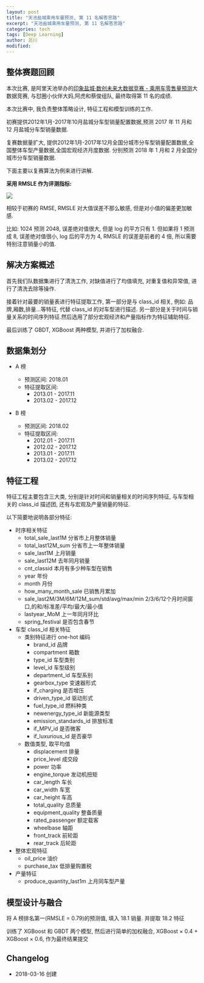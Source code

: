 ```yaml
---
layout: post
title: "天池盐城乘用车量预测, 第 11 名解答思路"
excerpt: "天池盐城乘用车量预测, 第 11 名解答思路"
categories: tech
tags: [Deep Learning]
author: 沥川
modified:
---
```


## 整体赛题回顾

本次比赛, 是阿里天池举办的[印象盐城·数创未来大数据竞赛 - 乘用车零售量预测](https://tianchi.aliyun.com/competition/introduction.htm?spm=5176.100066.0.0.510bd780HWbxXh&raceId=231640)大数据竞赛, 与怼圈小伙伴大妈,阿虎和蔡俊组队, 最终取得第 11 名的成绩.

本次比赛中, 我负责整体策略设计, 特征工程和模型训练的工作.

初赛提供2012年1月-2017年10月盐城分车型销量配置数据,预测 2017 年 11 月和 12 月盐城分车型销量数据.

复赛数据量扩大, 提供2012年1月-2017年12月全国分城市分车型销量配置数据,全国整体车型产量数据,全国宏观经济月度数据. 分别预测 2018 年 1 月和 2 月全国分城市分车型销量数据.

下面主要以复赛算法为例来进行讲解.

**采用 RMSLE 作为评测指标:**

![](https://ws3.sinaimg.cn/large/006tNc79ly1fpdk96suhlj306w02oa9y.jpg)

相较于初赛的 RMSE, RMSLE 对大值误差不那么敏感, 但是对小值的偏差更加敏感.

比如: 1024 预测 2048, 误差绝对值很大, 但是 log 的平方只有 1. 但如果将 1 预测成 8, 误差绝对值很小, log 后的平方为 4, RMSLE 的误差是前者的 4 倍, 所以需要特别注意销量小的值.

## 解决方案概述

首先我们队数据集进行了清洗工作, 对缺值进行了均值填充, 对重复值和异常值, 进行了清洗去除等操作.

接着针对最要的销量表进行特征提取工作, 第一部分是与 class_id 相关, 例如: 品牌,厢数,排量...等特征, 代替 class_id 的对车型进行描述. 另一部分是关于时间与销量关系的时间序列特征.然后选用了部分宏观经济和产量指标作为特征辅助特征.

最后训练了 GBDT, XGBoost 两种模型, 并进行了加权融合.

## 数据集划分

- A 榜

    - 预测区间: 2018.01
    - 特征提取区间:
        - 2013.01 - 2017.11
        - 2013.02 - 2017.12

- B 榜

    - 预测区间: 2018.02
    - 特征提取区间:
        - 2012.01 - 2017.11
        - 2012.02 - 2017.12
        - 2013.01 - 2017.11
        - 2013.02 - 2017.12

## 特征工程

特征工程主要包含三大类, 分别是针对时间和销量相关的时间序列特征, 与车型相关的 class\_id 描述团, 还有与宏观及产量销量的特征.

以下简要地说明各部分特征:
- 时序相关特征
    - total\_sale\_last1M 分省市上月整体销量
    - total\_last12M\_sum 分省市上一年整体销量
    - sale\_last1M 上月销量
    - sale\_last12M 去年同月销量
    - cnt\_classid 本月有多少种车型在销售
    - year 年份
    - month 月份
    - how\_many\_month\_sale 已销售月累加
    - sale\_last2M/3M/6M/12M\_sum/std/avg/max/min 2/3/6/12个月时间窗口,的和/标准差/平均/最大/最小值
    - lastyear\_MoM 上一年同月环比
    - spring\_festival 是否包含春节
- 车型 class\_id 相关特征
    - 类别特征进行 one-hot 编码
        - brand\_id 品牌
        - compartment 箱数
        - type\_id 车型类别
        - level\_id 车型级别
        - department\_id 车型系别
        - gearbox\_type 变速器形式
        - if\_charging 是否增压
        - driven\_type\_id 驱动形式
        - fuel\_type\_id 燃料种类
        - newenergy\_type\_id 新能源类型
        - emission\_standards\_id 排放标准
        - if\_MPV\_id 是否微客
        - if\_luxurious\_id 是否豪华
    - 数值类型, 取平均值
        - displacement 排量
        - price\_level 成交段
        - power 功率
        - engine\_torque 发动机扭矩
        - car\_length 车长
        - car\_width 车宽
        - car\_height 车高
        - total\_quality 总质量
        - equipment\_quality 整备质量
        - rated\_passenger 额定载客
        - wheelbase 轴距
        - front\_track 前轮距
        - rear\_track 后轮距
- 整体宏观特征
    - oil\_price 油价
    - purchase\_tax 低排量购置税
- 产量特征
    - produce\_quantity\_last1m 上月同车型产量


## 模型设计与融合
将 A 榜排名第一(RMSLE = 0.79)的预测值, 填入 18.1 销量. 并提取 18.2 特征

训练了 XGBoost 和 GBDT 两个模型, 然后进行简单的加权融合, XGBoost × 0.4 + XGBoost × 0.6, 作为最终结果提交


## Changelog
* 2018-03-16 创建

